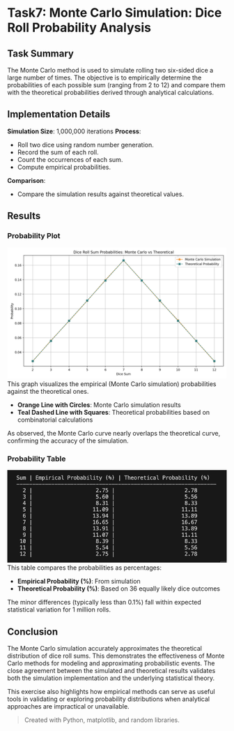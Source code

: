 # Task7: Monte Carlo Simulation: Dice Roll Probability Analysis

## Task Summary

The Monte Carlo method is used to simulate rolling two six-sided dice a large number of times. The objective is to empirically determine the probabilities of each possible sum (ranging from 2 to 12) and compare them with the theoretical probabilities derived through analytical calculations.

## Implementation Details

**Simulation Size**: 1,000,000 iterations
**Process**:

  * Roll two dice using random number generation.
  * Record the sum of each roll.
  * Count the occurrences of each sum.
  * Compute empirical probabilities.

**Comparison**:

  * Compare the simulation results against theoretical values.

## Results

### Probability Plot

![Probability Plot](screenshots/results_diagram.png)
This graph visualizes the empirical (Monte Carlo simulation) probabilities against the theoretical ones.

* **Orange Line with Circles**: Monte Carlo simulation results
* **Teal Dashed Line with Squares**: Theoretical probabilities based on combinatorial calculations

As observed, the Monte Carlo curve nearly overlaps the theoretical curve, confirming the accuracy of the simulation.

### Probability Table

![Probability Table](screenshots/results_table.png)
This table compares the probabilities as percentages:

* **Empirical Probability (%)**: From simulation
* **Theoretical Probability (%)**: Based on 36 equally likely dice outcomes

The minor differences (typically less than 0.1%) fall within expected statistical variation for 1 million rolls.

## Conclusion

The Monte Carlo simulation accurately approximates the theoretical distribution of dice roll sums. This demonstrates the effectiveness of Monte Carlo methods for modeling and approximating probabilistic events. The close agreement between the simulated and theoretical results validates both the simulation implementation and the underlying statistical theory.

This exercise also highlights how empirical methods can serve as useful tools in validating or exploring probability distributions when analytical approaches are impractical or unavailable.

> Created with Python, matplotlib, and random libraries.